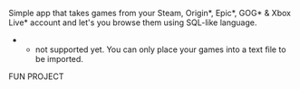 Simple app that takes games from your Steam, Origin*, Epic*, GOG* & Xbox Live* account and let's you browse them using SQL-like language. 
* - not supported yet. You can only place your games into a text file to be imported.

FUN PROJECT
